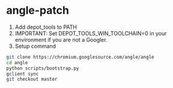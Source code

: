 # angle-patch

1. Add depot_tools to PATH
2. IMPORTANT: Set DEPOT_TOOLS_WIN_TOOLCHAIN=0 in your environment if you are not a Googler.
2. Setup command
```sh
git clone https://chromium.googlesource.com/angle/angle
cd angle
python scripts/bootstrap.py
gclient sync
git checkout master
```
